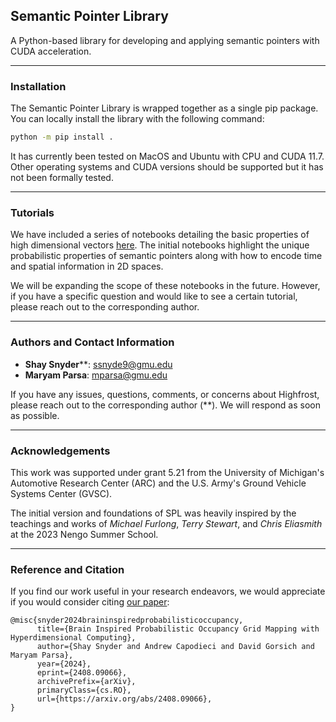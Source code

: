 ## Semantic Pointer Library

A Python-based library for developing and applying semantic pointers with CUDA acceleration.

---

### Installation

The Semantic Pointer Library is wrapped together as a single pip package. You can locally install the library with the following command:

```bash
python -m pip install .
```

It has currently been tested on MacOS and Ubuntu with CPU and CUDA 11.7. Other operating systems and CUDA versions should be supported but it has not been formally tested.

---

### Tutorials

We have included a series of notebooks detailing the basic properties of high dimensional vectors [here](./notebooks/). The initial notebooks highlight the unique probabilistic properties of semantic pointers along with how to encode time and spatial information in 2D spaces.

We will be expanding the scope of these notebooks in the future. However, if you have a specific question and would like to see a certain tutorial, please reach out to the corresponding author.

---

### Authors and Contact Information

- **Shay Snyder****: [ssnyde9@gmu.edu](ssnyde9@gmu.edu)
- **Maryam Parsa**: [mparsa@gmu.edu](mparsa@gmu.edu)

If you have any issues, questions, comments, or concerns about Highfrost, please reach out to the corresponding author (**). We will respond as soon as possible.

---

### Acknowledgements

This work was supported under grant 5.21 from the University of Michigan's Automotive Research Center (ARC) and the U.S. Army's Ground Vehicle Systems Center (GVSC).

The initial version and foundations of SPL was heavily inspired by the teachings and works of *Michael Furlong*, *Terry Stewart*, and *Chris Eliasmith* at the 2023 Nengo Summer School.

---

### Reference and Citation

If you find our work useful in your research endeavors, we would appreciate if you would consider citing [our paper](.):

```text
@misc{snyder2024braininspiredprobabilisticoccupancy,
      title={Brain Inspired Probabilistic Occupancy Grid Mapping with Hyperdimensional Computing}, 
      author={Shay Snyder and Andrew Capodieci and David Gorsich and Maryam Parsa},
      year={2024},
      eprint={2408.09066},
      archivePrefix={arXiv},
      primaryClass={cs.RO},
      url={https://arxiv.org/abs/2408.09066}, 
}
```

